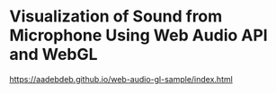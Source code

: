 # Visualization of Sound from Microphone Using Web Audio API and WebGL

https://aadebdeb.github.io/web-audio-gl-sample/index.html